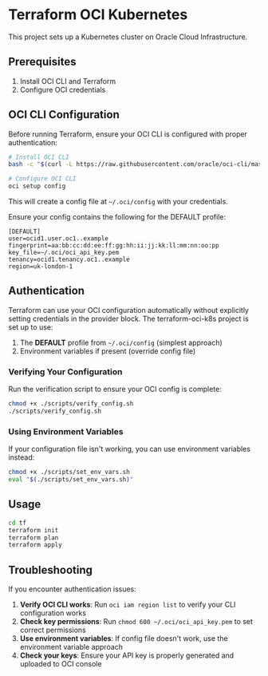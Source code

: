 # Terraform OCI Kubernetes

This project sets up a Kubernetes cluster on Oracle Cloud Infrastructure.

## Prerequisites

1. Install OCI CLI and Terraform
2. Configure OCI credentials

## OCI CLI Configuration

Before running Terraform, ensure your OCI CLI is configured with proper authentication:

```bash
# Install OCI CLI
bash -c "$(curl -L https://raw.githubusercontent.com/oracle/oci-cli/master/scripts/install/install.sh)"

# Configure OCI CLI
oci setup config
```

This will create a config file at `~/.oci/config` with your credentials.

Ensure your config contains the following for the DEFAULT profile:

```
[DEFAULT]
user=ocid1.user.oc1..example
fingerprint=aa:bb:cc:dd:ee:ff:gg:hh:ii:jj:kk:ll:mm:nn:oo:pp
key_file=~/.oci/oci_api_key.pem
tenancy=ocid1.tenancy.oc1..example
region=uk-london-1
```

## Authentication

Terraform can use your OCI configuration automatically without explicitly setting credentials in the provider block. The terraform-oci-k8s project is set up to use:

1. The **DEFAULT** profile from `~/.oci/config` (simplest approach)
2. Environment variables if present (override config file)

### Verifying Your Configuration

Run the verification script to ensure your OCI config is complete:

```bash
chmod +x ./scripts/verify_config.sh
./scripts/verify_config.sh
```

### Using Environment Variables

If your configuration file isn't working, you can use environment variables instead:

```bash
chmod +x ./scripts/set_env_vars.sh
eval "$(./scripts/set_env_vars.sh)"
```

## Usage

```bash
cd tf
terraform init
terraform plan
terraform apply
```

## Troubleshooting

If you encounter authentication issues:

1. **Verify OCI CLI works**: Run `oci iam region list` to verify your CLI configuration works
2. **Check key permissions**: Run `chmod 600 ~/.oci/oci_api_key.pem` to set correct permissions
3. **Use environment variables**: If config file doesn't work, use the environment variable approach
4. **Check your keys**: Ensure your API key is properly generated and uploaded to OCI console

